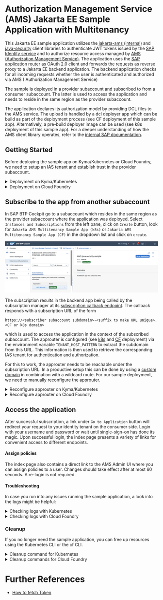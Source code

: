 # Authorization Management Service (AMS) Jakarta EE Sample Application with Multitenancy

This Jakarta EE sample application utilizes
the [jakarta-ams (internal)](https://github.wdf.sap.corp/CPSecurity/cloud-authorization-client-library-java/tree/master-1.x/jakarta-ams)
and [java-security](https://github.com/SAP/cloud-security-services-integration-library/tree/main/java-security) client
libraries to authenticate JWT tokens issued by
the [SAP Identity service](https://help.sap.com/docs/identity-authentication) and to authorize resource access managed
by [AMS (Authorization Management Service)](https://github.wdf.sap.corp/pages/CPSecurity/ams-docu/).
The application uses the [SAP application router](https://www.npmjs.com/package/@sap/approuter) as OAuth 2.0 client and
forwards the requests as reverse proxy to a Jakarta EE backend application.
The backend application checks for all incoming requests whether the user is authenticated and authorized via AMS (
Authorization Management Service)

The sample is deployed in a provider subaccount and subscribed to from a consumer subaccount.
The latter is used to access the application and needs to reside in the same region as the provider subaccount.

The application declares its authorization model by providing DCL files to the AMS service.
The upload is handled by a dcl deployer app which can be build as part of the deployment process (see CF deployment of
this sample app).
Alternatively, a pre-build deployer image can be used (see k8s deployment of this sample app).
For a deeper understanding of how the AMS client library operates, refer to
the [internal SAP documentation](https://github.wdf.sap.corp/pages/CPSecurity/ams-docu/docs/ClientLibs/Enforce).

## Getting Started

Before deploying the sample app on Kyma/Kubernetes or Cloud Foundry, we need to setup an IAS tenant and establish trust
in the provider subaccount.

<details>
<summary>Deployment on Kyma/Kubernetes</summary>

The k8s deployment is done via a [helm 3 chart](helmchart) and contains three pods:

* The [first pod](helmchart/templates/backend.yaml) is used to run the backend app (i.e. the actual sample application).
* The [second pod](helmchart/templates/approuter.yaml) contains only the approuter.
* The [third pod](helmchart/templates/policies-deployer-job.yaml) is just for uploading the DCL files to the AMS server.
  It copies the DCL files from the backend app image via an init container and then runs a container from a pre-build
  image to do the actual upload.
  This pod is configured to be removed 5 minutes after the job is done.

### Build, tag and push docker images to a repository

:bulb: If you just want to try out the sample application, you can skip this step and use the pre-build docker images.

Make sure that you are logged in to the docker registry you want to push the images to:

```bash
docker login <repository>
```

#### Backend application

On the console, change into the `jakarta-ams-sample` folder.
Then use the following commands to build and push the backend application to a repository:

```bash
mvn clean package
docker build -t <repository>/<backendImage> .
docker push <repository>/<backendImage>
```

The DCL files are located in the folder `dcldeployer/dcl`.
The reason for this is that the CF deployment builds its own DCL deployer from the `dcldeployer` folder which expects
the DCL files in that location.
For the k8s deployment, you can choose another location.
You then just need to adapt the COPY command in the [docker file of the application](Dockerfile) to the new location.

#### Approuter

Change into the `jakarta-ams-sample/approuter` folder and use the following docker CLI commands to build and push the
approuter:

```bash
docker build -t <repository>/<approuterImage> .
docker push <repository>/<approuterImage>
```

The [dockerfile of the approuter](approuter/Dockerfile) does not need to be adapted.

:warning: Don't forget to change back into the `jakarta-ams-sample` folder afterwards.

### Configure the k8s deployment

1. The [helm chart](helmchart) contains a [values.yaml](helmchart/values.yaml) file which can be used to configure the
   deployment.
   The most important property is the `clusterDomain` which needs to be adapted before installing the helm chart.
   For a cluster resulting from enabling Kyma in your BTP subaccount you can derive the domain from your cluster's shoot
   name like this:
    ```
    <SHOOT_NAME>.stage.kyma.ondemand.com
    ```
   If you don't know the shoot name, you can deploy the chart twice and retrieve the cluster domain from the created API
   rules (e.g. in the Kyma cluster dashboard).
1. The pre-build policies deployer image [is configured](helmchart/templates/policies-deployer-job.yaml) to be pulled
   from `common.repositories.cloud.sap`.
   This requires a user account and an access token that can be generated
   at https://common.repositories.cloud.sap/ui/user_profile.
   The access token then needs to be stored as
   a [k8s secret](https://kubernetes.io/docs/tasks/configure-pod-container/pull-image-private-registry/#create-a-secret-by-providing-credentials-on-the-command-line)
   named `common-artifactory` using the k8s CLI:
    ```bash
    kubectl create secret docker-registry common-artifactory --docker-server=cloud-security-integration.common.repositories.cloud.sap --docker-username=<YOUR USERNAME> --docker-password=<YOUR IDENTITY TOKEN> --docker-email=<YOUR EMAIL> -n <YOUR NAMESPACE>
    ```
   :bulb: You can customize the secrets to be used by adapting the `imagePullSecrets` property in
   the [values.yaml](helmchart/values.yaml) file.
1. If you have build and pushed your own app and/or approuter image in the previous step, you need to replace the
   default image specification in the [values.yaml](helmchart/values.yaml) file.
   If the images were not pushed to `common.repositories.cloud.sap`, you also need to adapt the corresponding
   `imagePullSecrets`.

   :bulb: In case the images are to be pulled from a public repository, no image pull secret is required.
1. Finally, you can configure any subaccount from which the sample application should be reachable.
   For your provider subaccount, i.e. the subaccount where you are running the application, this will work
   out-of-the-box.
   If you already know any subaccount from which you plan
   to [subscribe to the application](#subscribe-to-the-app-from-another-subaccount), you can already configure those as
   well.
   Simply add all corresponding subaccount subdomains to the `subscription.subdomains` property in
   the [values.yaml](helmchart/values.yaml) file.

   :bulb: The subdomains can for example be found in the BTP Cockpit in the Overview section.

### Deploy the application

After successful configuration you can deploy the applications using [helm](https://helm.sh/)

```shell script
helm upgrade --install jakarta-ams-sample ./helmchart --values ./helmchart/values.yaml --namespace <YOUR NAMESPACE>
```

</details>

<details>
<summary>Deployment on Cloud Foundry</summary>

### Configure the CF deployment

First you need to login using the CF CLI:

```shell
cf login -u <YOUR USER> -o <CF ORG of your subaccount> -s <CF SPACE in your subaccount>
```

Adapt the [vars](../vars.yml) file by:

- specifying a unique value for `ID`, e.g. your user id.

  This is used to create unique resources like service instances and routes.
- setting `LANDSCAPE_APPS_DOMAIN` according to your landscape, e.g. `cfapps.eu12.hana.ondemand.com` for Canary.
- providing the subdomain of your provider subaccount (where the app is deployed) as `PROVIDER_SUBDOMAIN`.

Finally, you need to manually replace all ``((LANDSCAPE_APPS_DOMAIN))`` and ``((ID))`` placeholders in
the [ias](ias-config.json) and [sms](sms-config.json) configurations.
The placeholders in the [manifest](manifest.yml) will be replaced automatically during the deployment.

### Create the identity service instance (with AMS enabled)

Use the IAS service broker to create the ``identity`` service instance:

```shell
cf create-service identity application jakarta-ams-identity -c ias-config.json --wait
```

Further information about identity service and its configuration can be
found [here](https://github.wdf.sap.corp/CPSecurity/Knowledge-Base/tree/master/08_Tutorials/iasbroker).

### Create the subscription manager service instance

Use the SMS service broker to create the ``sms`` service instance:

```shell
cf create-service subscription-manager provider jakarta-ams-sms -c sms-config.json --wait
```

Further information about subscription manager service and its configuration can be
found [here](https://int.controlcenter.ondemand.com/index.html#/knowledge_center/articles/7961284168e848efb9e0462e38b4075d).

### Build and deploy the application

Use maven and the cf CLI to compile, package and push the application to Cloud Foundry:

```shell
mvn clean package
cf push --vars-file ../vars.yml
```

</details>

## Subscribe to the app from another subaccount

In SAP BTP Cockpit go to a subaccount which resides in the same region as the provider subaccount where the application
was deployed.
Select `Instances and Subscriptions` from the left pane, click on `Create` button, look for
`Jakarta AMS Multitenancy Sample App (k8s)` or `Jakarta AMS Multitenancy Sample App (CF)` in the dropdown list and click
on `create`.

![subscribe](./cf-cockpit-subscribe.png)

The subscription results in the backend app being called by the subscription manager at
its [subscription callback endpoint](src/main/java/com/sap/cloud/security/samples/CallbackServlet.java).
The callback responds with a subscription URL of the form

```
https://<subscriber subaccount subdomain>-<suffix to make URL unique>.<CF or k8s domain>
```

which is used to access the application in the context of the subscribed subaccount.
The approuter is configured (see [k8s](helmchart/templates/approuter.yaml) and [CF](manifest.yml) deployment) via the
environment variable `TENANT_HOST_PATTERN` to extract the subdomain from this URL.
This information is then used to retrieve the corresponding IAS tenant for authentication and authorization.

For this to work, the approuter needs to be reachable under the subscription URL.
In a productive setup this can be done by using
a [custom domain](https://pages.github.tools.sap/psecrypto/custom-domains/) in combination with a wildcard route.
For our sample deployment, we need to manually reconfigure the approuter.

<details>
<summary>Reconfigure approuter on Kyma/Kubernetes</summary>

For k8s we simply need to:

1. Add the subdomain of the subscribed subaccount to the `subscription.subdomains` property in
   the [values.yaml](helmchart/values.yaml) file.
1. Upgrade the helm chart:
    ```shell
    helm upgrade --install jakarta-ams-sample ./helmchart --values ./helmchart/values.yaml --namespace <YOUR NAMESPACE>
    ```

</details>

<details>
<summary>Reconfigure approuter on Cloud Foundry</summary>

First, retrieve the subscription URL in the BTP Cockpit by clicking on the `Go to Application` button in the details of
the newly created subscription.
This should not work, but open a browser tab with the URL.
In SAP BTP Cockpit navigate to the provider subaccount and select the CF space where you deployed the sample app.
Select Routes from the left pane and create a new route ans use the hostname from the subcription URL retrieved above as
host.
Then map the route to the approuter application.

</details>

## Access the application

After successful subscription, a link under `Go to Application` button will redirect your request to your identity
tenant on the consumer side.
Login with your username and password or wait until single-sign-on has done its magic.
Upon successful login, the index page presents a variety of links for convenient access to different endpoints.

#### Assign policies

The index page also contains a direct link to the AMS Admin UI where you can assign policies to a user.
Changes should take effect after at most 60 seconds.
A re-login is not required.

#### Troubleshooting

In case you run into any issues running the sample application, a look into the logs might be helpful:
<details>
<summary>Checking logs with Kubernetes</summary>

```shell
kubectl logs -l app=jakarta-ams-sample -n <YOUR NAMESPACE>
kubectl logs -l app=jakarta-ams-sample,component=approuter -n <YOUR NAMESPACE>
kubectl logs -l app=jakarta-ams-sample,component=backend -n <YOUR NAMESPACE>
```

</details>

<details>
<summary>Checking logs with Cloud Foundry</summary>

```shell
cf logs jakarta-ams-approuter --recent
cf logs jakarta-ams-backend --recent
```

</details>

### Cleanup

If you no longer need the sample application, you can free up resources using the Kubernetes CLI or the cf CLI.
<details>
<summary>Cleanup command for Kubernetes</summary>

```shell
helm uninstall jakarta-ams-sample --namespace <YOUR NAMESPACE>
```

</details>

<details>
<summary>Cleanup commands for Cloud Foundry</summary>

```shell
cf unbind-service jakarta-ams-backend jakarta-ams-sms --wait
cf unbind-service jakarta-ams-backend jakarta-ams-identity --wait
cf unbind-service jakarta-ams-approuter jakarta-ams-sms --wait
cf unbind-service jakarta-ams-approuter jakarta-ams-identity --wait
cf unbind-service jakarta-ams-dcl-deployer jakarta-ams-identity --wait
cf delete -f jakarta-ams-backend
cf delete -f jakarta-ams-approuter
cf delete -f jakarta-ams-dcl-deployer
cf delete-service -f jakarta-ams-sms
cf delete-service -f jakarta-ams-identity
```

</details>

# Further References

- [How to fetch Token](https://github.com/SAP/cloud-security-xsuaa-integration/blob/main/docs/HowToFetchToken.md)
